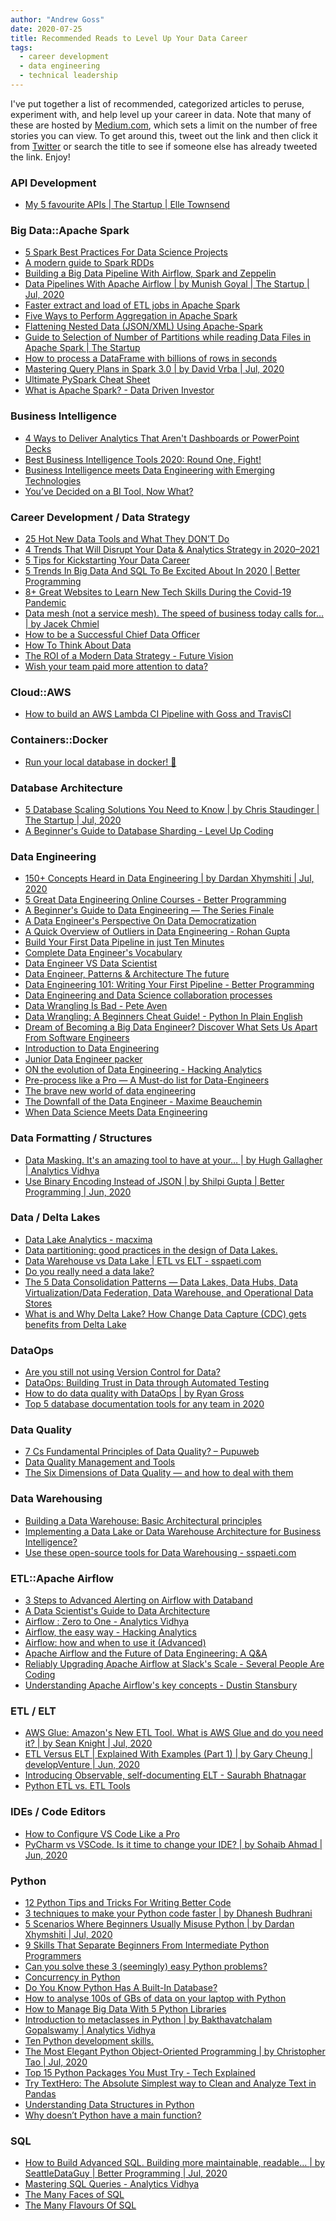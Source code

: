 ```yaml
---
author: "Andrew Goss"
date: 2020-07-25
title: Recommended Reads to Level Up Your Data Career
tags:
  - career development
  - data engineering
  - technical leadership
---
```


I've put together a list of recommended, categorized articles to peruse, experiment with, and help level up your career in data. Note that many of these are hosted by <a href="https://medium.com" target=_>Medium.com</a>, which sets a limit on the number of free stories you can view. To get around this, tweet out the link and then click it from <a href="https://twitter.com" target=_>Twitter</a> or search the title to see if someone else has already tweeted the link. Enjoy!

### API Development

-   [My 5 favourite APIs | The Startup | Elle
    Townsend](https://www.google.com/url?q=https://medium.com/swlh/my-top-5-apis-for-new-developers-5191031da102&sa=D&ust=1596373713722000&usg=AOvVaw02AOcsDBjFV1vq7xpMJ1ln)

### Big Data::Apache Spark

-   [5 Spark Best Practices For Data Science
    Projects](https://www.google.com/url?q=https://towardsdatascience.com/5-spark-best-practices-61587a35ac15&sa=D&ust=1596373713723000&usg=AOvVaw08zCWO78YPayUf8_UqLpK6)
-   [A modern guide to Spark
    RDDs](https://www.google.com/url?q=https://towardsdatascience.com/a-modern-guide-to-spark-rdds-725cd7c14059&sa=D&ust=1596373713723000&usg=AOvVaw1y6xozD6dDL0lX1-62xYfr)
-   [Building a Big Data Pipeline With Airflow, Spark and
    Zeppelin](https://www.google.com/url?q=https://medium.com/swlh/building-a-big-data-pipeline-with-airflow-spark-and-zeppelin-843f31ef220c&sa=D&ust=1596373713724000&usg=AOvVaw2byglETsR8dSvCfXEWUhk4)
-   [Data Pipelines With Apache Airflow | by Munish Goyal | The Startup
    | Jul,
    2020](https://www.google.com/url?q=https://medium.com/swlh/data-pipelines-with-apache-airflow-46258deb2844&sa=D&ust=1596373713724000&usg=AOvVaw3_4tt0X844A97iRBQYSw1k)
-   [Faster extract and load of ETL jobs in Apache
    Spark](https://www.google.com/url?q=https://medium.com/@sairamankumar2/extract-and-load-of-etl-jobs-in-apache-spark-e94575458045&sa=D&ust=1596373713725000&usg=AOvVaw0-txFp3N8Tmxea6T_tLDcR)
-   [Five Ways to Perform Aggregation in Apache
    Spark](https://www.google.com/url?q=https://medium.com/swlh/five-ways-to-perform-aggregation-in-apache-spark-1cdf1651ced4&sa=D&ust=1596373713725000&usg=AOvVaw3G2QCuGaNOUK2TdqNJPK2-)
-   [Flattening Nested Data (JSON/XML) Using
    Apache-Spark](https://www.google.com/url?q=https://medium.com/@saikrishna_55717/flattening-nested-data-json-xml-using-apache-spark-75fa4c8ea2a7&sa=D&ust=1596373713725000&usg=AOvVaw2SKwtD0wCeeDZ8X_LHcnrF)
-   [Guide to Selection of Number of Partitions while reading Data Files
    in Apache Spark | The
    Startup](https://www.google.com/url?q=https://medium.com/swlh/building-partitions-for-processing-data-files-in-apache-spark-2ca40209c9b7&sa=D&ust=1596373713726000&usg=AOvVaw197czItnqhKnvWxbz0oNMF)
-   [How to process a DataFrame with billions of rows in
    seconds](https://www.google.com/url?q=https://towardsdatascience.com/how-to-process-a-dataframe-with-billions-of-rows-in-seconds-c8212580f447&sa=D&ust=1596373713726000&usg=AOvVaw2UDl23ubtxK-xU8OzhM-jX)
-   [Mastering Query Plans in Spark 3.0 | by David Vrba | Jul,
    2020](https://www.google.com/url?q=https://towardsdatascience.com/mastering-query-plans-in-spark-3-0-f4c334663aa4&sa=D&ust=1596373713727000&usg=AOvVaw1jjHwm2_Su3OkmPwOFjk3I)
-   [Ultimate PySpark Cheat
    Sheet](https://www.google.com/url?q=https://towardsdatascience.com/ultimate-pyspark-cheat-sheet-7d3938d13421&sa=D&ust=1596373713727000&usg=AOvVaw0amrEKLu-wzfkhlBk3Cd2G)
-   [What is Apache Spark? - Data Driven
    Investor](https://www.google.com/url?q=https://medium.com/datadriveninvestor/fnu-for-non-unicorns-what-is-apache-spark-613667e98c67&sa=D&ust=1596373713727000&usg=AOvVaw39VQdu70wCSRJKOOODu3PJ)

### Business Intelligence

-   [4 Ways to Deliver Analytics That Aren't Dashboards or PowerPoint
    Decks](https://www.google.com/url?q=https://towardsdatascience.com/4-ways-to-deliver-analytics-that-arent-dashboards-or-powerpoint-decks-6178d03c3dfb&sa=D&ust=1596373713728000&usg=AOvVaw1yHAwAwhw7eKDOaR9NpW88)
-   [Best Business Intelligence Tools 2020: Round One,
    Fight!](https://www.google.com/url?q=https://towardsdatascience.com/best-7-business-intelligence-tools-2020-round-one-fight-3afd4185fd59&sa=D&ust=1596373713728000&usg=AOvVaw0HG-De3I5qoWYW2R8-uVat)
-   [Business Intelligence meets Data Engineering with Emerging
    Technologies](https://www.google.com/url?q=https://towardsdatascience.com/business-intelligence-meets-data-engineering-with-emerging-technologies-8810c3eed8b1&sa=D&ust=1596373713729000&usg=AOvVaw09aB1TF4qzIRJuworZxhmt)
-   [You’ve Decided on a BI Tool, Now
    What?](https://www.google.com/url?q=https://medium.com/@ekhazin/youve-decided-on-a-bi-tool-now-what-559f1995d8d8&sa=D&ust=1596373713729000&usg=AOvVaw3A-c8soMNT0tgCNbLCo1TE)

### Career Development / Data Strategy

-   [25 Hot New Data Tools and What They DON’T
    Do](https://www.google.com/url?q=https://medium.com/@petesoder/25-hot-new-data-tools-and-what-they-dont-do-31bf23bd8e56&sa=D&ust=1596373713730000&usg=AOvVaw1QiL5ngftZt7OLFcVpU2GW)
-   [4 Trends That Will Disrupt Your Data & Analytics Strategy in
    2020–2021](https://www.google.com/url?q=https://towardsdatascience.com/4-trends-that-will-disrupt-your-data-analytics-strategy-in-2020-2021-9005335be907&sa=D&ust=1596373713730000&usg=AOvVaw1g2Bq74q5r20CX2kAKphec)
-   [5 Tips for Kickstarting Your Data
    Career](https://www.google.com/url?q=https://towardsdatascience.com/5-tips-for-kickstarting-your-data-career-8f3491f62a07&sa=D&ust=1596373713731000&usg=AOvVaw08rAXFV4QwdJFVHhXppFWC)
-   [5 Trends In Big Data And SQL To Be Excited About In 2020 | Better
    Programming](https://www.google.com/url?q=https://medium.com/better-programming/5-trends-in-big-data-and-sql-to-be-excited-about-in-2020-1489464e7aee&sa=D&ust=1596373713731000&usg=AOvVaw04DKfHZOpm3RRCBo9Nq3-t)
-   [8+ Great Websites to Learn New Tech Skills During the Covid-19
    Pandemic](https://www.google.com/url?q=https://medium.com/better-programming/7-great-websites-to-learn-new-tech-skills-c36f39de55b9&sa=D&ust=1596373713731000&usg=AOvVaw1qL8HBY2quy_PnGIQ7wejl)
-   [Data mesh (not a service mesh). The speed of business today calls
    for… | by Jacek
    Chmiel](https://www.google.com/url?q=https://towardsdatascience.com/data-mesh-not-a-service-mesh-1a4a315193b3&sa=D&ust=1596373713732000&usg=AOvVaw2DvJoeRQc1TtuaYPUSvxER)
-   [How to be a Successful Chief Data
    Officer](https://www.google.com/url?q=https://towardsdatascience.com/how-to-be-a-successful-chief-data-officer-e34b6ae56443&sa=D&ust=1596373713732000&usg=AOvVaw0buDXbEkpPHDLKgJvgt35v)
-   [How To Think About
    Data](https://www.google.com/url?q=https://towardsdatascience.com/how-to-think-about-data-28ec05a75cd2&sa=D&ust=1596373713732000&usg=AOvVaw1fabCtbq671GCZhx2SfB1e)
-   [The ROI of a Modern Data Strategy - Future
    Vision](https://www.google.com/url?q=https://medium.com/future-vision/the-roi-of-a-modern-data-strategy-7267845286b1&sa=D&ust=1596373713733000&usg=AOvVaw2TG6yT-axoxe2sfU1Wk877)
-   [Wish your team paid more attention to
    data?](https://www.google.com/url?q=https://medium.com/atlantic-57/wish-your-team-paid-more-attention-to-data-a89e3e65aba9&sa=D&ust=1596373713733000&usg=AOvVaw0-Y8mW9YRElM_mV2deDubs)

### Cloud::AWS

-   [How to build an AWS Lambda CI Pipeline with Goss and
    TravisCI](https://www.google.com/url?q=https://levelup.gitconnected.com/how-to-build-an-aws-lambda-ci-pipeline-with-goss-and-travisci-4928874b218e&sa=D&ust=1596373713734000&usg=AOvVaw0C6tN6xxgeJoi_QK68sFPA)

### Containers::Docker

-   [Run your local database in docker!
    🐳](https://www.google.com/url?q=https://towardsdatascience.com/run-your-local-database-in-docker-3e7ed68a50f3&sa=D&ust=1596373713734000&usg=AOvVaw1FshA3ez0olhBhM0Xm0aq9)

### Database Architecture

-   [5 Database Scaling Solutions You Need to Know | by Chris Staudinger
    | The Startup | Jul,
    2020](https://www.google.com/url?q=https://medium.com/swlh/5-database-scaling-solutions-you-need-to-know-e307570efb72&sa=D&ust=1596373713735000&usg=AOvVaw3ssREqxsNZrvWSMg-aedkd)
-   [A Beginner's Guide to Database Sharding - Level Up
    Coding](https://www.google.com/url?q=https://levelup.gitconnected.com/a-beginners-guide-to-database-sharding-4adb3f470c01&sa=D&ust=1596373713735000&usg=AOvVaw256fNMxmUbtcTqc2qjuE3T)

### Data Engineering

-   [150+ Concepts Heard in Data Engineering | by Dardan Xhymshiti |
    Jul,
    2020](https://www.google.com/url?q=https://towardsdatascience.com/150-concepts-heard-in-data-engineering-a2e3a99212ed&sa=D&ust=1596373713735000&usg=AOvVaw3OV5YJ6Xk6hGYCq2-oR_KH)
-   [5 Great Data Engineering Online Courses - Better
    Programming](https://www.google.com/url?q=https://medium.com/better-programming/5-great-data-engineering-online-courses-784e62f57ddd&sa=D&ust=1596373713736000&usg=AOvVaw0almYNuFN-mfz-uVgyDIx8)
-   [A Beginner's Guide to Data Engineering — The Series
    Finale](https://www.google.com/url?q=https://medium.com/@rchang/a-beginners-guide-to-data-engineering-the-series-finale-2cc92ff14b0&sa=D&ust=1596373713736000&usg=AOvVaw1aFkLHjLD9NG5cBCCQHQ6W)
-   [A Data Engineer's Perspective On Data
    Democratization](https://www.google.com/url?q=https://towardsdatascience.com/a-data-engineers-perspective-on-data-democratization-a8aed10f4253&sa=D&ust=1596373713737000&usg=AOvVaw2tVDqE_UCxl4UgQvS5yYqK)
-   [A Quick Overview of Outliers in Data Engineering - Rohan
    Gupta](https://www.google.com/url?q=https://medium.com/@rohanguptaa33/outliers-in-data-engineering-a-quick-overview-7a4bf362bd53&sa=D&ust=1596373713737000&usg=AOvVaw36E8H7vlv7AzvR62gep28l)
-   [Build Your First Data Pipeline in just Ten
    Minutes](https://www.google.com/url?q=https://medium.com/swlh/build-your-first-data-pipeline-in-just-ten-minutes-2a490867b901&sa=D&ust=1596373713737000&usg=AOvVaw3ye-Pdj1gkAYWcsnv4kn6-)
-   [Complete Data Engineer's
    Vocabulary](https://www.google.com/url?q=https://towardsdatascience.com/complete-data-engineers-vocabulary-87967e374fad&sa=D&ust=1596373713738000&usg=AOvVaw36lEjyTuMXQHKRcTJ1i_Ba)
-   [Data Engineer VS Data
    Scientist](https://www.google.com/url?q=https://towardsdatascience.com/data-engineer-vs-data-scientist-bc8dab5ac124&sa=D&ust=1596373713738000&usg=AOvVaw2Pfp5RS_3T7TZfoz04I3KG)
-   [Data Engineer, Patterns & Architecture The
    future](https://www.google.com/url?q=https://towardsdatascience.com/data-engineer-patterns-architecture-the-future-7c3a01737053&sa=D&ust=1596373713739000&usg=AOvVaw0PpSi-FarNvgLUZbSzLXHv)
-   [Data Engineering 101: Writing Your First Pipeline - Better
    Programming](https://www.google.com/url?q=https://medium.com/better-programming/data-engineering-101-writing-your-first-pipeline-f19436ba614c&sa=D&ust=1596373713739000&usg=AOvVaw1XKhctqyrUTMaRDMomSSgb)
-   [Data Engineering and Data Science collaboration
    processes](https://www.google.com/url?q=https://towardsdatascience.com/data-engineer-and-data-science-collaboration-processes-b2d7abcfc74f&sa=D&ust=1596373713739000&usg=AOvVaw0A5Rvv0kLaaYReZAIRXab9)
-   [Data Wrangling Is Bad - Pete
    Aven](https://www.google.com/url?q=https://medium.com/@wpaven/data-wrangling-is-bad-239e2d8ae5b&sa=D&ust=1596373713740000&usg=AOvVaw2KmOYowe3zfQNwI3jKNcBz)
-   [Data Wrangling: A Beginners Cheat Guide! - Python In Plain
    English](https://www.google.com/url?q=https://medium.com/python-in-plain-english/data-wrangling-a-beginners-guide-a1e60e89e151&sa=D&ust=1596373713740000&usg=AOvVaw3l5Ovr58R8wUr__Pvkt_o0)
-   [Dream of Becoming a Big Data Engineer? Discover What Sets Us Apart
    From Software
    Engineers](https://www.google.com/url?q=https://towardsdatascience.com/dream-of-becoming-a-big-data-engineer-discover-what-sets-us-apart-from-software-engineers-603c7f8c2c29&sa=D&ust=1596373713741000&usg=AOvVaw3d8YDxlw_8McFQWVU6zUQe)
-   [Introduction to Data
    Engineering](https://www.google.com/url?q=https://towardsdatascience.com/introduction-to-data-engineering-e16c9942dc2c&sa=D&ust=1596373713742000&usg=AOvVaw3P0366rvHAclOCSNmoQ9BB)
-   [Junior Data Engineer
    packer](https://www.google.com/url?q=https://towardsdatascience.com/junior-data-engineer-packer-f999f2c80fa9&sa=D&ust=1596373713744000&usg=AOvVaw0Em8VEeo6Nt4xbOwXf-CdG)
-   [ON the evolution of Data Engineering - Hacking
    Analytics](https://www.google.com/url?q=https://medium.com/analytics-and-data/on-the-evolution-of-data-engineering-c5e56d273e37&sa=D&ust=1596373713747000&usg=AOvVaw1aM73ZnlbPQKpt29x06Q0p)
-   [Pre-process like a Pro — A Must-do list for
    Data-Engineers](https://www.google.com/url?q=https://medium.com/swlh/watching-your-back-as-an-applied-data-engineer-ee30c56f9bba&sa=D&ust=1596373713748000&usg=AOvVaw0gjDRbLaE_WjxE2vWg6yHq)
-   [The brave new world of data
    engineering](https://www.google.com/url?q=https://towardsdatascience.com/the-brave-new-world-of-data-engineering-1241cca1c7ba&sa=D&ust=1596373713749000&usg=AOvVaw1RGs4xtD1lbmI_nXgelURz)
-   [The Downfall of the Data Engineer - Maxime
    Beauchemin](https://www.google.com/url?q=https://medium.com/@maximebeauchemin/the-downfall-of-the-data-engineer-5bfb701e5d6b&sa=D&ust=1596373713750000&usg=AOvVaw1cJxdn0_MOuZWsF9IKKM_I)
-   [When Data Science Meets Data
    Engineering](https://www.google.com/url?q=https://towardsdatascience.com/when-data-science-meets-data-engineering-48f982dfb566&sa=D&ust=1596373713751000&usg=AOvVaw2nkxEAzZvuILt8U8zljxQm)

### Data Formatting / Structures

-   [Data Masking. It's an amazing tool to have at your… | by Hugh
    Gallagher | Analytics
    Vidhya](https://www.google.com/url?q=https://medium.com/analytics-vidhya/an-essential-guide-to-data-masking-ee32dffc204d&sa=D&ust=1596373713752000&usg=AOvVaw3b6Pds7Q7HGd4DcpaGhUOs)
-   [Use Binary Encoding Instead of JSON | by Shilpi Gupta | Better
    Programming | Jun,
    2020](https://www.google.com/url?q=https://medium.com/better-programming/use-binary-encoding-instead-of-json-dec745ec09b6&sa=D&ust=1596373713763000&usg=AOvVaw3bmszH8jG0HmX2XraMl0w6)

### Data / Delta Lakes

-   [Data Lake Analytics -
    macxima](https://www.google.com/url?q=https://medium.com/@macxima/data-lake-analytics-43368c7584fb&sa=D&ust=1596373713754000&usg=AOvVaw3mIva2TvnDNd2A-ACH-Fpb)
-   [Data partitioning: good practices in the design of Data
    Lakes.](https://www.google.com/url?q=https://medium.com/@d.s.brambila/data-partitioning-good-practices-in-the-design-of-data-lakes-8cb8c7e881d8&sa=D&ust=1596373713755000&usg=AOvVaw1azkYh1GVqudrmMszibGPC)
-   [Data Warehouse vs Data Lake | ETL vs ELT -
    sspaeti.com](https://www.google.com/url?q=https://medium.com/hackernoon/data-warehouse-vs-data-lake-etl-vs-elt-8258a2cc53d6&sa=D&ust=1596373713755000&usg=AOvVaw0dtDTspPxC408hIeL1-jVt)
-   [Do you really need a data
    lake?](https://www.google.com/url?q=https://towardsdatascience.com/do-you-really-need-a-data-lake-7faccb8c550d&sa=D&ust=1596373713756000&usg=AOvVaw1H-yXATH-PNtsp6ke0agRU)
-   [The 5 Data Consolidation Patterns — Data Lakes, Data Hubs, Data
    Virtualization/Data Federation, Data Warehouse, and Operational Data
    Stores](https://www.google.com/url?q=https://medium.com/swlh/the-5-data-store-patterns-data-lakes-data-hubs-data-virtualization-data-federation-data-27fd75486e2c&sa=D&ust=1596373713757000&usg=AOvVaw2zaniiC7WmEzSLeAvWiNXv)
-   [What is and Why Delta Lake? How Change Data Capture (CDC) gets
    benefits from Delta
    Lake](https://www.google.com/url?q=https://medium.com/swlh/what-is-and-why-delta-lake-how-change-data-capture-cdc-gets-benefits-from-delta-lake-fb177bdab8bc&sa=D&ust=1596373713758000&usg=AOvVaw1hVkGIxEEXxPJkRs_pnj7V)

### DataOps

-   [Are you still not using Version Control for
    Data?](https://www.google.com/url?q=https://towardsdatascience.com/are-you-still-not-using-version-control-for-data-d79a8b004c18&sa=D&ust=1596373713759000&usg=AOvVaw2F09n01DrFQlDxoN6VrS5W)
-   [DataOps: Building Trust in Data through Automated
    Testing](https://www.google.com/url?q=https://medium.com/swlh/dataops-building-trust-in-data-through-automated-testing-d26098dd7fbb&sa=D&ust=1596373713760000&usg=AOvVaw2-3-SePiG623MXDwoKouCY)
-   [How to do data quality with DataOps | by Ryan
    Gross](https://www.google.com/url?q=https://towardsdatascience.com/how-to-do-data-quality-with-dataops-90c1ab94e626&sa=D&ust=1596373713760000&usg=AOvVaw08fEJHE8ylpuciICXGBtn6)
-   [Top 5 database documentation tools for any team in
    2020](https://www.google.com/url?q=https://towardsdatascience.com/top-5-database-documentation-tools-for-any-team-in-2020-e968bb5319b3&sa=D&ust=1596373713761000&usg=AOvVaw0YNyqqaT3jhL5E-n8MDMxG)

### Data Quality

-   [7 Cs Fundamental Principles of Data Quality? –
    Pupuweb](https://www.google.com/url?q=https://medium.com/dataseries/fundamental-principles-of-data-quality-30783a151e48&sa=D&ust=1596373713761000&usg=AOvVaw0XJMn757KCJ5EySiQMAlin)
-   [Data Quality Management and
    Tools](https://www.google.com/url?q=https://medium.com/datadriveninvestor/data-quality-management-roles-processes-tools-3c912e8e1db6&sa=D&ust=1596373713762000&usg=AOvVaw1QwCxvDQAXLi5dsq72IevV)
-   [The Six Dimensions of Data Quality — and how to deal with
    them](https://www.google.com/url?q=https://towardsdatascience.com/the-six-dimensions-of-data-quality-and-how-to-deal-with-them-bdcf9a3dba71&sa=D&ust=1596373713762000&usg=AOvVaw2Hg8Q_Rc3OpqOOHJ1S3b6X)

### Data Warehousing

-   [Building a Data Warehouse: Basic Architectural
    principles](https://www.google.com/url?q=https://towardsdatascience.com/building-a-data-warehouse-basic-architectural-principles-66bd7059ffd0&sa=D&ust=1596373713763000&usg=AOvVaw2At4mSAOTdn4mfhnq_fZnr)
-   [Implementing a Data Lake or Data Warehouse Architecture for
    Business
    Intelligence?](https://www.google.com/url?q=https://towardsdatascience.com/implementing-a-data-lake-architecture-for-business-intelligence-f2c99551db1a&sa=D&ust=1596373713764000&usg=AOvVaw1_nZ7HXGMscWb-q4HxxOhz)
-   [Use these open-source tools for Data Warehousing -
    sspaeti.com](https://www.google.com/url?q=https://medium.com/free-code-camp/open-source-data-warehousing-druid-apache-airflow-superset-f26d149c9b7&sa=D&ust=1596373713764000&usg=AOvVaw13KxlWnyUyvK78b_VHmaAv)

### ETL::Apache Airflow

-   [3 Steps to Advanced Alerting on Airflow with
    Databand](https://www.google.com/url?q=https://medium.com/databand-ai/3-steps-to-advanced-alerting-on-airflow-with-databand-fb886756c972&sa=D&ust=1596373713765000&usg=AOvVaw0Jky3pC5nRZEGE8NFTRXOB)
-   [A Data Scientist's Guide to Data
    Architecture](https://www.google.com/url?q=https://towardsdatascience.com/a-data-scientists-guide-to-data-architecture-bac00b0913f&sa=D&ust=1596373713766000&usg=AOvVaw0uXZ52b7iFRKwb164lhj8w)
-   [Airflow : Zero to One - Analytics
    Vidhya](https://www.google.com/url?q=https://medium.com/analytics-vidhya/airflow-zero-to-one-c65221588af1&sa=D&ust=1596373713766000&usg=AOvVaw2p-Lg3exKJDGrRRO3PKwVR)
-   [Airflow, the easy way - Hacking
    Analytics](https://www.google.com/url?q=https://medium.com/analytics-and-data/airflow-the-easy-way-f1c26859ee21&sa=D&ust=1596373713766000&usg=AOvVaw2xTfzTnBNh4usUiPurWeY1)
-   [Airflow: how and when to use it
    (Advanced)](https://www.google.com/url?q=https://towardsdatascience.com/airflow-how-and-when-to-use-it-advanced-238ea6b63f13&sa=D&ust=1596373713767000&usg=AOvVaw3eg4nJuzR2Xa5CMRkdlDfH)
-   [Apache Airflow and the Future of Data Engineering: A
    Q&A](https://www.google.com/url?q=https://medium.com/the-astronomer-journey/airflow-and-the-future-of-data-engineering-a-q-a-266f68d956a9&sa=D&ust=1596373713767000&usg=AOvVaw1j5wkrAW-QHAnmqo0TJ1gb)
-   [Reliably Upgrading Apache Airflow at Slack's Scale - Several People
    Are
    Coding](https://www.google.com/url?q=https://slack.engineering/reliably-upgrading-apache-airflow-at-slacks-scale-2a31f3d03a06&sa=D&ust=1596373713768000&usg=AOvVaw2numDNVtNQZv7fj38cQTWJ)
-   [Understanding Apache Airflow's key concepts - Dustin
    Stansbury](https://www.google.com/url?q=https://medium.com/@dustinstansbury/understanding-apache-airflows-key-concepts-a96efed52b1a&sa=D&ust=1596373713768000&usg=AOvVaw2uPiStsy8r4C8h_AMyGngd)

### ETL / ELT

-   [AWS Glue: Amazon's New ETL Tool. What is AWS Glue and do you need
    it? | by Sean Knight | Jul,
    2020](https://www.google.com/url?q=https://towardsdatascience.com/aws-glue-amazons-new-etl-tool-8c4a813d751a&sa=D&ust=1596373713769000&usg=AOvVaw2wQSraqvXbdFpJLvvYhS2X)
-   [ETL Versus ELT | Explained With Examples (Part 1) | by Gary Cheung
    | developVenture | Jun,
    2020](https://www.google.com/url?q=https://medium.com/developventure/etl-versus-elt-explained-with-examples-part-1-b33c83d89969&sa=D&ust=1596373713769000&usg=AOvVaw30chwIm7CXmNutFh47IUYq)
-   [Introducing Observable, self-documenting ELT - Saurabh
    Bhatnagar](https://www.google.com/url?q=https://medium.com/@analyticsaurabh/introducing-observable-self-documenting-elt-41aa8b124098&sa=D&ust=1596373713770000&usg=AOvVaw3EvbUNNSMy-g0GEvpzv3cD)
-   [Python ETL vs. ETL
    Tools](https://www.google.com/url?q=https://towardsdatascience.com/python-etl-vs-etl-tools-9709171c9e58&sa=D&ust=1596373713770000&usg=AOvVaw1G3LeQQk6lNz2uyq22bT0k)

### IDEs / Code Editors

-   [How to Configure VS Code Like a
    Pro](https://www.google.com/url?q=https://medium.com/better-programming/how-to-configure-vs-code-like-a-pro-782d2d718586&sa=D&ust=1596373713771000&usg=AOvVaw253OFvTSgi-biKI3yjDifK)
-   [PyCharm vs VSCode. Is it time to change your IDE? | by Sohaib Ahmad
    | Jun,
    2020](https://www.google.com/url?q=https://towardsdatascience.com/pycharm-vs-vscode-9ffbed46ac9e&sa=D&ust=1596373713771000&usg=AOvVaw3XCA-yngzDPxwJTJiUJunV)

### Python

-   [12 Python Tips and Tricks For Writing Better
    Code](https://www.google.com/url?q=https://towardsdatascience.com/12-python-tips-and-tricks-for-writing-better-code-b57e7eea580b&sa=D&ust=1596373713772000&usg=AOvVaw3u17ZNbAA0GfQkaFGDR9da)
-   [3 techniques to make your Python code faster | by Dhanesh
    Budhrani](https://www.google.com/url?q=https://towardsdatascience.com/3-techniques-to-make-your-python-code-faster-193ffab5eb36&sa=D&ust=1596373713772000&usg=AOvVaw38uuqHmm0PLs7rOMY8vEc0)
-   [5 Scenarios Where Beginners Usually Misuse Python | by Dardan
    Xhymshiti | Jul,
    2020](https://www.google.com/url?q=https://towardsdatascience.com/5-scenarios-where-beginners-usually-misuse-python-98bac34e6978&sa=D&ust=1596373713773000&usg=AOvVaw23GKGs6h2yZvnZMDfJpOx1)
-   [9 Skills That Separate Beginners From Intermediate Python
    Programmers](https://www.google.com/url?q=https://medium.com/better-programming/9-skills-that-separate-a-beginner-from-an-intermediate-python-programmer-8bbde735c246&sa=D&ust=1596373713773000&usg=AOvVaw2Ukm5pJ5HwAOYyDH_2hTHf)
-   [Can you solve these 3 (seemingly) easy Python
    problems?](https://www.google.com/url?q=https://levelup.gitconnected.com/can-you-solve-these-3-seemingly-easy-python-problems-2c793967cd2c&sa=D&ust=1596373713774000&usg=AOvVaw0UfV_PfAFSl3XDxFjpjkwH)
-   [Concurrency in
    Python](https://www.google.com/url?q=https://towardsdatascience.com/concurrency-in-python-e770c878ab53&sa=D&ust=1596373713774000&usg=AOvVaw1yVhA8_ipyHF2vPJA8nOg0)
-   [Do You Know Python Has A Built-In
    Database?](https://www.google.com/url?q=https://towardsdatascience.com/do-you-know-python-has-a-built-in-database-d553989c87bd&sa=D&ust=1596373713775000&usg=AOvVaw2FjH40HlFrBgIKujqv0eNs)
-   [How to analyse 100s of GBs of data on your laptop with
    Python](https://www.google.com/url?q=https://towardsdatascience.com/how-to-analyse-100s-of-gbs-of-data-on-your-laptop-with-python-f83363dda94&sa=D&ust=1596373713775000&usg=AOvVaw0eInMTvHbz0KLfmzhHQod4)
-   [How to Manage Big Data With 5 Python
    Libraries](https://www.google.com/url?q=https://medium.com/better-programming/how-to-manage-big-data-with-5-python-libraries-a89ce5eddb02&sa=D&ust=1596373713776000&usg=AOvVaw2mFU62kBBfXAKCU6CXHpzt)
-   [Introduction to metaclasses in Python | by Bakthavatchalam
    Gopalswamy | Analytics
    Vidhya](https://www.google.com/url?q=https://medium.com/analytics-vidhya/metaprogramming-in-python-for-beginners-546adbc76f98&sa=D&ust=1596373713777000&usg=AOvVaw0yUqT_bS-2zG41Fso3kCaT)
-   [Ten Python development
    skills.](https://www.google.com/url?q=https://towardsdatascience.com/ten-python-development-skills-998a52f8f7c0&sa=D&ust=1596373713777000&usg=AOvVaw3CQZ-tNQ5shICiseG0vuEW)
-   [The Most Elegant Python Object-Oriented Programming | by
    Christopher Tao | Jul,
    2020](https://www.google.com/url?q=https://towardsdatascience.com/the-most-elegant-python-object-oriented-programming-b38d75f4ae7b&sa=D&ust=1596373713778000&usg=AOvVaw0A5giC6ekaaZOBwjasY5hj)
-   [Top 15 Python Packages You Must Try - Tech
    Explained](https://www.google.com/url?q=https://medium.com/tech-explained/top-15-python-packages-you-must-try-c6a877ed3cd0&sa=D&ust=1596373713779000&usg=AOvVaw1ypQFP4bYQnE4nvSHen5K7)
-   [Try TextHero: The Absolute Simplest way to Clean and Analyze Text
    in
    Pandas](https://www.google.com/url?q=https://towardsdatascience.com/try-texthero-the-absolute-simplest-way-to-clean-and-analyze-text-in-pandas-6db86ed14272&sa=D&ust=1596373713779000&usg=AOvVaw2ji7n4-23W2iweRvP1QzYg)
-   [Understanding Data Structures in
    Python](https://www.google.com/url?q=https://towardsdatascience.com/understanding-data-structures-in-python-86e7da6a9b39&sa=D&ust=1596373713780000&usg=AOvVaw3ykqcTMKuBOqn_tBKrWGXl)
-   [Why doesn’t Python have a main
    function?](https://www.google.com/url?q=https://towardsdatascience.com/why-doesnt-python-have-a-main-function-3afe6a8d093&sa=D&ust=1596373713781000&usg=AOvVaw08cLVzBbo5YTcMQWtSyeEs)

### SQL

-   [How to Build Advanced SQL. Building more maintainable, readable… |
    by SeattleDataGuy | Better Programming | Jul,
    2020](https://www.google.com/url?q=https://medium.com/better-programming/how-to-build-advanced-sql-798d615ba323&sa=D&ust=1596373713782000&usg=AOvVaw2XBTiC7oRYa-Qxsyds8dty)
-   [Mastering SQL Queries - Analytics
    Vidhya](https://www.google.com/url?q=https://medium.com/analytics-vidhya/mastering-sql-queries-166e278d9582&sa=D&ust=1596373713783000&usg=AOvVaw1JxNCfqPdpnklEpMac2pEW)
-   [The Many Faces of
    SQL](https://www.google.com/url?q=https://towardsdatascience.com/the-many-faces-of-sql-bd04af1315b0&sa=D&ust=1596373713783000&usg=AOvVaw0ot2qI0NmkgzYRaEX_hx0r)
-   [The Many Flavours Of
    SQL](https://www.google.com/url?q=https://towardsdatascience.com/the-many-flavours-of-sql-7b7da5d56c1e&sa=D&ust=1596373713784000&usg=AOvVaw03y2-bQASxeFXqwvrCmsM3)